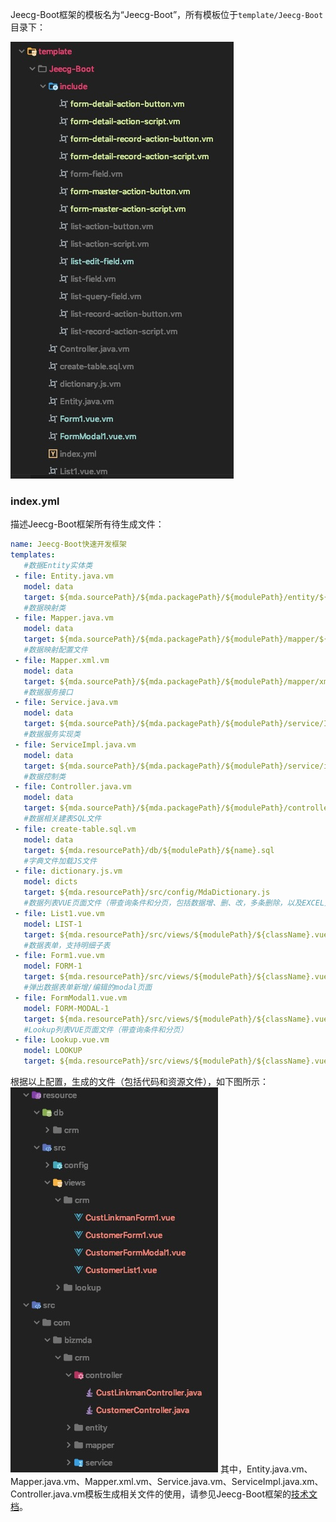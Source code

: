 Jeecg-Boot框架的模板名为“Jeecg-Boot”，所有模板位于`template/Jeecg-Boot`目录下：

![image](pic/jeecgboot1.jpg)

### index.yml
描述Jeecg-Boot框架所有待生成文件：
```yaml
name: Jeecg-Boot快速开发框架
templates:
   #数据Entity实体类
 - file: Entity.java.vm
   model: data
   target: ${mda.sourcePath}/${mda.packagePath}/${modulePath}/entity/${className}.java
   #数据映射类
 - file: Mapper.java.vm
   model: data
   target: ${mda.sourcePath}/${mda.packagePath}/${modulePath}/mapper/${className}Mapper.java
   #数据映射配置文件
 - file: Mapper.xml.vm
   model: data
   target: ${mda.sourcePath}/${mda.packagePath}/${modulePath}/mapper/xml/${className}Mapper.xml
   #数据服务接口
 - file: Service.java.vm
   model: data
   target: ${mda.sourcePath}/${mda.packagePath}/${modulePath}/service/I${className}Service.java
   #数据服务实现类
 - file: ServiceImpl.java.vm
   model: data
   target: ${mda.sourcePath}/${mda.packagePath}/${modulePath}/service/impl/${className}ServiceImpl.java
   #数据控制类
 - file: Controller.java.vm
   model: data
   target: ${mda.sourcePath}/${mda.packagePath}/${modulePath}/controller/${className}Controller.java
   #数据相关建表SQL文件
 - file: create-table.sql.vm
   model: data
   target: ${mda.resourcePath}/db/${modulePath}/${name}.sql
   #字典文件加载JS文件
 - file: dictionary.js.vm
   model: dicts
   target: ${mda.resourcePath}/src/config/MdaDictionary.js
   #数据列表VUE页面文件（带查询条件和分页，包括数据增、删、改，多条删除，以及EXCEL文件导入、导出）
 - file: List1.vue.vm
   model: LIST-1
   target: ${mda.resourcePath}/src/views/${modulePath}/${className}.vue
   #数据表单，支持明细子表
 - file: Form1.vue.vm
   model: FORM-1
   target: ${mda.resourcePath}/src/views/${modulePath}/${className}.vue
   #弹出数据表单新增/编辑的modal页面
 - file: FormModal1.vue.vm
   model: FORM-MODAL-1
   target: ${mda.resourcePath}/src/views/${modulePath}/${className}.vue
   #Lookup列表VUE页面文件（带查询条件和分页）
 - file: Lookup.vue.vm
   model: LOOKUP
   target: ${mda.resourcePath}/src/views/${modulePath}/${className}.vue
```
根据以上配置，生成的文件（包括代码和资源文件），如下图所示：
![image](pic/jeecgboot2.jpg)
其中，Entity.java.vm、Mapper.java.vm、Mapper.xml.vm、Service.java.vm、ServiceImpl.java.xm、Controller.java.vm模板生成相关文件的使用，请参见Jeecg-Boot框架的[技术文档](http://jeecg-boot.mydoc.io)。

